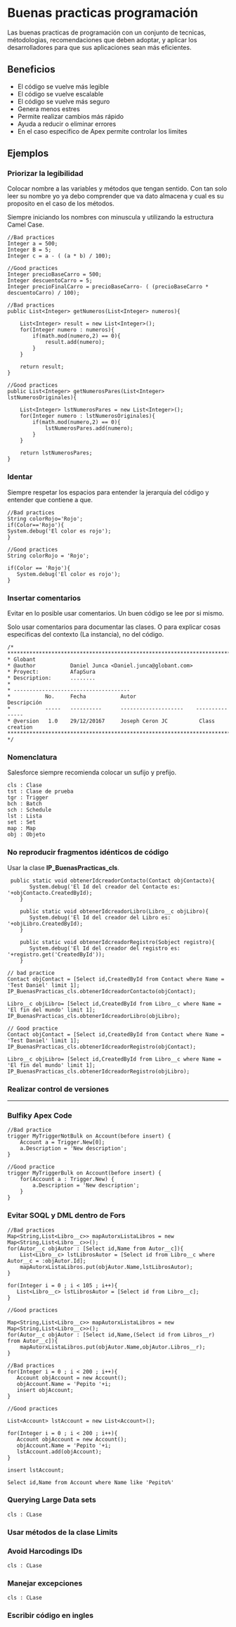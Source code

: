 # Buenas practicas programación

Las buenas practicas de programación con un conjunto de tecnicas, métodologias, recomendaciones que deben adoptar, y aplicar los desarrolladores para que sus aplicaciones 
sean más eficientes. 

## Beneficios

- El código se vuelve más legible
- El código se vuelve escalable
- El código se vuelve más seguro
- Genera menos estres
- Permite realizar cambios más rápido
- Ayuda a reducir o eliminar errores
- En el caso especifico de Apex permite controlar los limites

## Ejemplos

### Priorizar la legibilidad

Colocar nombre a las variables y métodos que tengan sentido. Con tan solo leer su nombre yo ya debo comprender que va dato almacena y cual es su proposito en el caso de los métodos.

Siempre iniciando los nombres con minuscula y utilizando la estructura Camel Case. 

```Apex
//Bad practices
Integer a = 500;
Integer B = 5;
Integer c = a - ( (a * b) / 100);

//Good practices
Integer precioBaseCarro = 500;
Integer descuentoCarro = 5;
Integer precioFinalCarro = precioBaseCarro- ( (precioBaseCarro * descuentoCarro) / 100);
```

```Apex
//Bad practices
public List<Integer> getNumeros(List<Integer> numeros){

    List<Integer> result = new List<Integer>(); 
    for(Integer numero : numeros){
        if(math.mod(numero,2) == 0){
            result.add(numero);
        }
    }

    return result;
}

//Good practices
public List<Integer> getNumerosPares(List<Integer> lstNumerosOriginales){
   
    List<Integer> lstNumerosPares = new List<Integer>(); 
    for(Integer numero : lstNumerosOriginales){
        if(math.mod(numero,2) == 0){
            lstNumerosPares.add(numero);
        }
    }

    return lstNumerosPares;
}
```

### Identar

Siempre respetar los espacios para entender la jerarquía del código y entender que contiene a que. 

```Apex
//Bad practices
String colorRojo='Rojo';
if(Color=='Rojo'){
System.debug('El color es rojo');    
}

//Good practices
String colorRojo = 'Rojo';

if(Color == 'Rojo'){
   System.debug('El color es rojo');    
}
```

### Insertar comentarios

Evitar en lo posible usar comentarios. Un buen código se lee por si mismo. 

Solo usar comentarios para documentar las clases. O para explicar cosas especificas del contexto (La instancia), no del código. 

```Apex
/* **************************************************************************************************************
* Globant 
* @author           Daniel Junca <Daniel.junca@globant.com>
* Proyect:          AfapSura
* Description:      ........
*
* -------------------------------------
*           No.     Fecha           Autor                   Descripción
*           -----   ----------      --------------------    ---------------
* @version   1.0    29/12/20167     Joseph Ceron JC          Class creation
************************************************************************************************************* */
```

### Nomenclatura

Salesforce siempre recomienda colocar un sufijo y prefijo. 

```Apex
cls : Clase
tst : Clase de prueba
tgr : Trigger
bch : Batch
sch : Schedule
lst : Lista
set : Set
map : Map
obj : Objeto
```

### No reproducir fragmentos idénticos de código

Usar la clase **IP_BuenasPracticas_cls**.

```Apex
 public static void obtenerIdcreadorContacto(Contact objContacto){
       System.debug('El Id del creador del Contacto es: '+objContacto.CreatedById);
    }
    
    public static void obtenerIdcreadorLibro(Libro__c objLibro){
       System.debug('El Id del creador del Libro es: '+objLibro.CreatedById); 
    }
    
    public static void obtenerIdcreadorRegistro(Sobject registro){
       System.debug('El Id del creador del registro es: '+registro.get('CreatedById')); 
    }
```

```Apex
// bad practice
Contact objContact = [Select id,CreatedById from Contact where Name = 'Test Daniel' limit 1];
IP_BuenasPracticas_cls.obtenerIdcreadorContacto(objContact);

Libro__c objLibro= [Select id,CreatedById from Libro__c where Name = 'El fin del mundo' limit 1];
IP_BuenasPracticas_cls.obtenerIdcreadorLibro(objLibro);

// Good practice
Contact objContact = [Select id,CreatedById from Contact where Name = 'Test Daniel' limit 1];
IP_BuenasPracticas_cls.obtenerIdcreadorRegistro(objContact);

Libro__c objLibro= [Select id,CreatedById from Libro__c where Name = 'El fin del mundo' limit 1];
IP_BuenasPracticas_cls.obtenerIdcreadorRegistro(objLibro);
```

### Realizar control de versiones

----------

###  Bulfiky Apex Code

```Apex
//Bad practice
trigger MyTriggerNotBulk on Account(before insert) {
    Account a = Trigger.New[0];
    a.Description = 'New description';
}

//Good practice
trigger MyTriggerBulk on Account(before insert) {
    for(Account a : Trigger.New) {
        a.Description = 'New description';
    }
}
```

### Evitar SOQL y DML dentro de Fors


```Apex
//Bad practices
Map<String,List<Libro__c>> mapAutorxListaLibros = new Map<String,List<Libro__c>>();
for(Autor__c objAutor : [Select id,Name from Autor__c]){
    List<Libro__c> lstLibrosAutor = [Select id from Libro__c where Autor__c = :objAutor.Id];
    mapAutorxListaLibros.put(objAutor.Name,lstLibrosAutor);
}

for(Integer i = 0 ; i < 105 ; i++){
   List<Libro__c> lstLibrosAutor = [Select id from Libro__c]; 
}

//Good practices

Map<String,List<Libro__c>> mapAutorxListaLibros = new Map<String,List<Libro__c>>();
for(Autor__c objAutor : [Select id,Name,(Select id from Libros__r) from Autor__c]){
    mapAutorxListaLibros.put(objAutor.Name,objAutor.Libros__r);
}
```

```Apex
//Bad practices
for(Integer i = 0 ; i < 200 ; i++){
   Account objAccount = new Account();
   objAccount.Name = 'Pepito '+i;
   insert objAccount; 
}

//Good practices

List<Account> lstAccount = new List<Account>();

for(Integer i = 0 ; i < 200 ; i++){
   Account objAccount = new Account();
   objAccount.Name = 'Pepito '+i;
   lstAccount.add(objAccount); 
}

insert lstAccount;
```

```Apex
Select id,Name from Account where Name like 'Pepito%' 
```

### Querying Large Data sets

```Apex
cls : CLase
```

### Usar métodos de la clase Limits



### Avoid Harcodings IDs

```Apex
cls : CLase
```

### Manejar excepciones

```Apex
cls : CLase
```

### Escribir código en ingles

